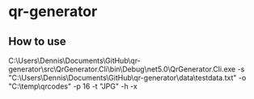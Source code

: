 # qr-generator

## How to use

C:\Users\Dennis\Documents\GitHub\qr-generator\src\QrGenerator.Cli\bin\Debug\net5.0\QrGenerator.Cli.exe -s "C:\Users\Dennis\Documents\GitHub\qr-generator\data\testdata.txt" -o "C:\temp\qrcodes" -p 16 -t "JPG" -h -x
